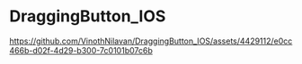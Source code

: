 # DraggingButton_IOS



https://github.com/VinothNilavan/DraggingButton_IOS/assets/4429112/e0cc466b-d02f-4d29-b300-7c0101b07c6b

